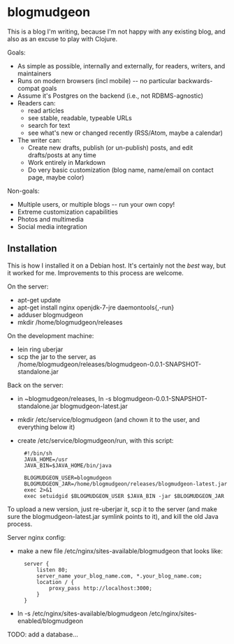 blogmudgeon
===========

This is a blog I'm writing, because I'm not happy with any existing
blog, and also as an excuse to play with Clojure.

Goals:
- As simple as possible, internally and externally, for readers, writers, and maintainers
- Runs on modern browsers (incl mobile) -- no particular backwards-compat goals
- Assume it's Postgres on the backend (i.e., not RDBMS-agnostic)
- Readers can:
  - read articles
  - see stable, readable, typeable URLs
  - search for text
  - see what's new or changed recently (RSS/Atom, maybe a calendar)
- The writer can:
  - Create new drafts, publish (or un-publish) posts, and edit drafts/posts at any time
  - Work entirely in Markdown
  - Do very basic customization (blog name, name/email on contact page, maybe color)

Non-goals:
- Multiple users, or multiple blogs -- run your own copy!
- Extreme customization capabilities
- Photos and multimedia
- Social media integration


Installation
------------

This is how I installed it on a Debian host.  It's certainly not the
*best* way, but it worked for me.  Improvements to this process are
welcome.

On the server:
- apt-get update
- apt-get install nginx openjdk-7-jre daemontools{,-run}
- adduser blogmudgeon
- mkdir /home/blogmudgeon/releases

On the development machine:
- lein ring uberjar
- scp the jar to the server, as /home/blogmudgeon/releases/blogmudgeon-0.0.1-SNAPSHOT-standalone.jar

Back on the server:
- in ~blogmudgeon/releases, ln -s blogmudgeon-0.0.1-SNAPSHOT-standalone.jar blogmudgeon-latest.jar
- mkdir /etc/service/blogmudgeon (and chown it to the user, and everything below it)
- create /etc/service/blogmudgeon/run, with this script:

        #!/bin/sh
        JAVA_HOME=/usr
        JAVA_BIN=$JAVA_HOME/bin/java
        
        BLOGMUDGEON_USER=blogmudgeon
        BLOGMUDGEON_JAR=/home/blogmudgeon/releases/blogmudgeon-latest.jar
        exec 2>&1
        exec setuidgid $BLOGMUDGEON_USER $JAVA_BIN -jar $BLOGMUDGEON_JAR

To upload a new version, just re-uberjar it, scp it to the server (and
make sure the blogmudgeon-latest.jar symlink points to it), and kill
the old Java process.

Server nginx config:
- make a new file /etc/nginx/sites-available/blogmudgeon that looks like:

        server {
            listen 80;
            server_name your_blog_name.com, *.your_blog_name.com;
            location / {
                proxy_pass http://localhost:3000;
            }
        }
- ln -s /etc/nginx/sites-available/blogmudgeon /etc/nginx/sites-enabled/blogmudgeon

TODO: add a database...
